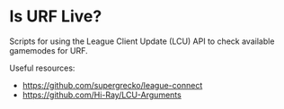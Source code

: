 # Is URF Live?

Scripts for using the League Client Update (LCU) API to check available gamemodes for URF.

Useful resources:

- https://github.com/supergrecko/league-connect
- https://github.com/Hi-Ray/LCU-Arguments
